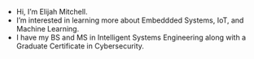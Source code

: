 - Hi, I’m Elijah Mitchell.
- I’m interested in learning more about Embeddded Systems, IoT, and Machine Learning.
- I have my BS and MS in Intelligent Systems Engineering along with a Graduate Certificate in Cybersecurity. 


<!---
elicmitc/elicmitc is a ✨ special ✨ repository because its `README.md` (this file) appears on your GitHub profile.
You can click the Preview link to take a look at your changes.
--->
